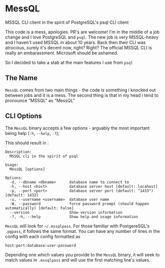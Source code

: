 # MessQL
MSSQL CLI client in the spirit of PostgreSQL's psql CLI client

This code is a mess, apologies. PR's are welcome!
I'm in the middle of a job change and I love PostgreSQL and `psql`. The new job is very MSSQL-heavy and I haven't used MSSQL in about 10 years. 
Back then their CLI was atrocious, surely it's decent now, right? Right?
The official MSSQL CLI is really an embarassment. Microsoft should be ashamed.

So I decided to take a stab at the main features I use from `psql`

## The Name
`MessQL` comes from two main things - the code is something i knocked out between jobs and it is a mess. The second thing is that in my head i tend to pronounce "MSSQL" as "MessQL"

## CLI Options

The `MessQL` binary accepts a few options - arguably the most important being help (`-h`, `--help`, `-?`);

This should result in :
```
Description:
  MSSQL cli in the spirit of psql

Usage:
  MessQL [options]

Options:
  -d, --dbname <dbname>      database name to connect to
  -h, --host <host>          database server host [default: locahost]
  -p, --port <port>          database server port (default: "1433") [default: 1433]
  -u, --username <username>  database user name
  -W, --password             force password prompt (should happen automatically) [default: False]
  --version                  Show version information
  -?, -h, --help             Show help and usage information
```

`MessQL` will look for `~/.mssqlpass`. For those familiar with PostgereSQL's `.pgpass`, it follows the same format.
You can have any number of lines in the config with each config formatted as 
```
host:port:database:user:password
```
Depending one which values you provide to the `MessQL` binary, it will seek to match values in `.mssqlpass` and will use the first matching line's values.

